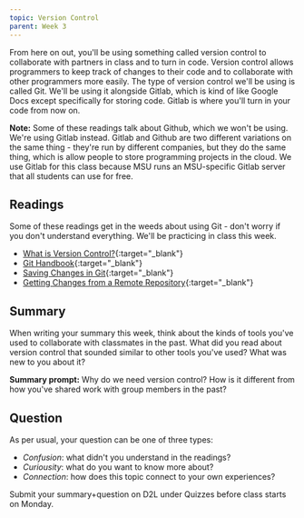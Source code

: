 ```yaml
---
topic: Version Control
parent: Week 3
---
```


From here on out, you'll be using something called version control to collaborate with partners in class and to turn in code. Version control allows programmers to keep track of changes to their code and to collaborate with other programmers more easily. The type of version control we'll be using is called Git. We'll be using it alongside Gitlab, which is kind of like Google Docs except specifically for storing code. Gitlab is where you'll turn in your code from now on.

**Note:** Some of these readings talk about Github, which we won't be using. We're using Gitlab instead. Gitlab and Github are two different variations on the same thing - they're run by different companies, but they do the same thing, which is allow people to store programming projects in the cloud. We use Gitlab for this class because MSU runs an MSU-specific Gitlab server that all students can use for free.

## Readings
Some of these readings get in the weeds about using Git - don't worry if you don't understand everything. We'll be practicing in class this week.
* [What is Version Control?](https://www.atlassian.com/git/tutorials/what-is-version-control){:target="_blank"}
* [Git Handbook](https://guides.github.com/introduction/git-handbook/){:target="_blank"}
* [Saving Changes in Git](https://initialcommit.com/blog/saving-changes-in-git){:target="_blank"}
* [Getting Changes from a Remote Repository](https://docs.github.com/en/get-started/using-git/getting-changes-from-a-remote-repository){:target="_blank"}

## Summary

When writing your summary this week, think about the kinds of tools you've used to collaborate with classmates in the past. What did you read about version control that sounded similar to other tools you've used? What was new to you about it?

**Summary prompt:** Why do we need version control? How is it different from how you've shared work with group members in the past?

## Question

As per usual, your question can be one of three types:
* *Confusion*: what didn't you understand in the readings?
* *Curiousity*: what do you want to know more about?
* *Connection*: how does this topic connect to your own experiences?

Submit your summary+question on D2L under Quizzes before class starts on Monday.

